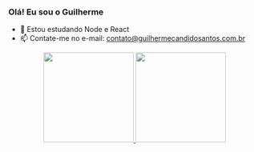 ### Olá! Eu sou o Guilherme

- 🌱 Estou estudando Node e React
- 📫 Contate-me no e-mail: contato@guilhermecandidosantos.com.br

<div align="center">
  <a href="https://github.com/guilhermecandidosantos">
  <img height="180em" src="https://github-readme-stats.vercel.app/api?username=guilhermecandidosantos&show_icons=true&theme=react&include_all_commits=true&count_private=true"/>
  <img height="180em" src="https://github-readme-stats.vercel.app/api/top-langs/?username=guilhermecandidosantos&layout=compact&langs_count=16&theme=react" />
</div>
